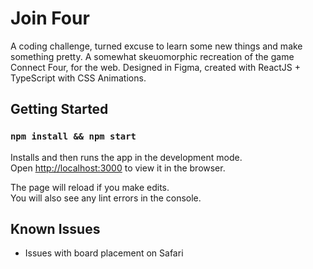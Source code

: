 # Join Four
A coding challenge, turned excuse to learn some new things and make something pretty. A somewhat skeuomorphic recreation of the game Connect Four, for the web. Designed in Figma, created with ReactJS + TypeScript with CSS Animations.

## Getting Started 

### `npm install && npm start`

Installs and then runs the app in the development mode.<br>
Open [http://localhost:3000](http://localhost:3000) to view it in the browser.

The page will reload if you make edits.<br>
You will also see any lint errors in the console.

## Known Issues
- Issues with board placement on Safari
